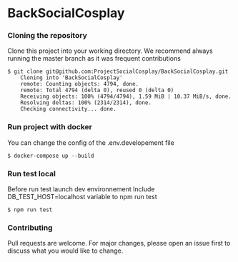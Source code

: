 # BackSocialCosplay

### Cloning the repository

Clone this project into your working directory. We recommend always running the master branch as it was frequent contributions

```
$ git clone git@github.com:ProjectSocialCosplay/BackSocialCosplay.git
    Cloning into 'BackSocialCosplay'
    remote: Counting objects: 4794, done.
    remote: Total 4794 (delta 0), reused 0 (delta 0)
    Receiving objects: 100% (4794/4794), 1.59 MiB | 10.37 MiB/s, done.
    Resolving deltas: 100% (2314/2314), done.
    Checking connectivity... done.
```

### Run project with docker
You can change the config of the .env.developement file

```
$ docker-compose up --build
```

### Run test local
Before run test launch dev environnement
Include DB_TEST_HOST=localhost variable to npm run test

``
$ npm run test
``


### Contributing
Pull requests are welcome. For major changes, please open an issue first to discuss what you would like to change.
